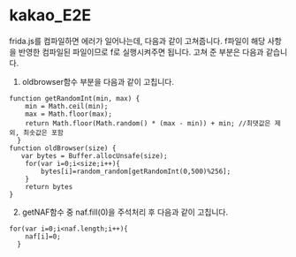# kakao_E2E
frida.js를 컴파일하면 에러가 일어나는데, 다음과 같이 고쳐줍니다.
f파일이 해당 사항을 반영한 컴파일된 파일이므로 f로 실행시켜주면 됩니다.
고쳐 준 부분은 다음과 같습니다.

1) oldbrowser함수 부분을 다음과 같이 고칩니다.
```
function getRandomInt(min, max) {
    min = Math.ceil(min);
    max = Math.floor(max);
    return Math.floor(Math.random() * (max - min)) + min; //최댓값은 제외, 최솟값은 포함
  }
function oldBrowser(size) {
   var bytes = Buffer.allocUnsafe(size);
    for(var i=0;i<size;i++){
        bytes[i]=random_random[getRandomInt(0,500)%256];
    }
    return bytes
}
```
2)  getNAF함수 중 naf.fill(0)을 주석처리 후 다음과 같이 고칩니다.
```
for(var i=0;i<naf.length;i++){
    naf[i]=0;
  }
```
